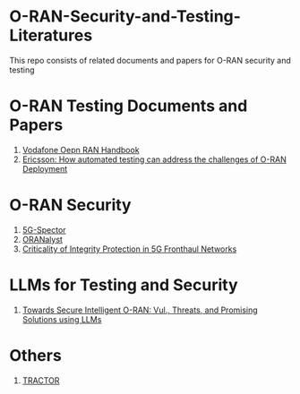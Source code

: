 # O-RAN-Security-and-Testing-Literatures
This repo consists of related documents and papers for O-RAN security and testing
# O-RAN Testing Documents and Papers

<ol>
<li><a href="https://www.vodafone.com/sites/default/files/2023-08/vodafone-open-ran-handbook.pdf" style="text-decoration:underline;">Vodafone Oepn RAN Handbook</a></li>
<li><a href="https://www.vodafone.com/sites/default/files/2023-08/vodafone-open-ran-handbook.pdf" style="text-decoration:underline;">Ericsson: How automated testing can address the challenges of O-RAN Deployment</a></li>
</ol>

# O-RAN Security
<ol>
<li><a href="https://www.ndss-symposium.org/wp-content/uploads/2024-527-paper.pdf" style="text-decoration:underline;">5G-Spector</a></li>
<li><a href="https://syed-rafiul-hussain.github.io/wp-content/uploads/2024/07/ORANalyst-USENIX-Security-24.pdf" style="text-decoration:underline;">ORANalyst</a></li>
<li><a href="https://www.usenix.org/system/files/usenixsecurity24-xing-jiarong.pdf" style="text-decoration:underline;">Criticality of Integrity Protection in 5G Fronthaul Networks</a></li>

</ol>

# LLMs for Testing and Security
<ol>
<li><a href="https://arxiv.org/pdf/2411.08640v1" style="text-decoration:underline;">Towards Secure Intelligent O-RAN: Vul., Threats, and Promising Solutions using LLMs</a></li>
</ol>

# Others
<ol>
<li><a href="https://ieeexplore.ieee.org/stamp/stamp.jsp?tp=&arnumber=10622798" style="text-decoration:underline;">TRACTOR</a></li>

</ol>
